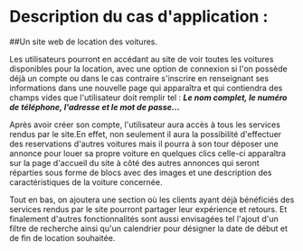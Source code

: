# Description du cas d'application : 

##Un site web de location des voitures. 

Les utilisateurs pourront en accédant au site de voir toutes les voitures disponibles pour la location, avec une option de connexion si l'on possède déjà un compte ou dans le cas contraire s'inscrire en renseignant ses informations dans une nouvelle page qui apparaîtra et qui contiendra des champs vides que l'utilisateur doit remplir tel : 
***Le nom complet, le numéro de téléphone, l'adresse et le mot de passe...***

Après avoir créer son compte, l'utilisateur aura accès à tous les services rendus par le site.En effet, non seulement il aura la possibilité d'effectuer des reservations d'autres voitures mais il pourra à son tour déposer une annonce pour louer sa propre voiture en quelques clics celle-ci apparaîtra sur la page d'accueil du site à côté des autres annonces qui seront réparties sous forme de blocs avec des images et une description des caractéristiques de la voiture concernée. 

Tout en bas, on ajoutera une section où les clients ayant déjà bénéficiés des services rendus par le site pourront partager leur expérience et retours. 
Et finalement d'autres fonctionnalités sont aussi envisagées tel l'ajout d'un filtre de recherche ainsi qu'un calendrier pour désigner la date de début et de fin de location souhaitée.



